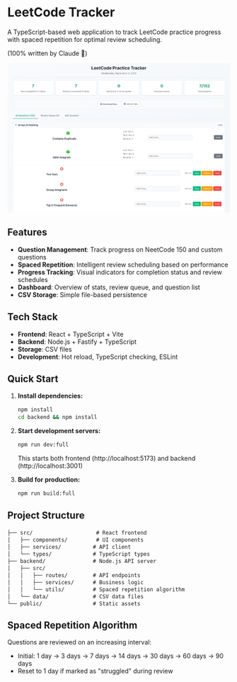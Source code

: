 # LeetCode Tracker

A TypeScript-based web application to track LeetCode practice progress with spaced repetition for optimal review scheduling.

(100% written by Claude 🤖)

![Screenshot](image.png)

## Features

- **Question Management**: Track progress on NeetCode 150 and custom questions
- **Spaced Repetition**: Intelligent review scheduling based on performance
- **Progress Tracking**: Visual indicators for completion status and review schedules
- **Dashboard**: Overview of stats, review queue, and question list
- **CSV Storage**: Simple file-based persistence

## Tech Stack

- **Frontend**: React + TypeScript + Vite
- **Backend**: Node.js + Fastify + TypeScript
- **Storage**: CSV files
- **Development**: Hot reload, TypeScript checking, ESLint

## Quick Start

1. **Install dependencies:**
   ```bash
   npm install
   cd backend && npm install
   ```

2. **Start development servers:**
   ```bash
   npm run dev:full
   ```
   This starts both frontend (http://localhost:5173) and backend (http://localhost:3001)

3. **Build for production:**
   ```bash
   npm run build:full
   ```

## Project Structure

```
├── src/                    # React frontend
│   ├── components/         # UI components
│   ├── services/          # API client
│   └── types/             # TypeScript types
├── backend/               # Node.js API server
│   ├── src/
│   │   ├── routes/        # API endpoints
│   │   ├── services/      # Business logic
│   │   └── utils/         # Spaced repetition algorithm
│   └── data/              # CSV data files
└── public/                # Static assets
```

## Spaced Repetition Algorithm

Questions are reviewed on an increasing interval:
- Initial: 1 day → 3 days → 7 days → 14 days → 30 days → 60 days → 90 days
- Reset to 1 day if marked as "struggled" during review
